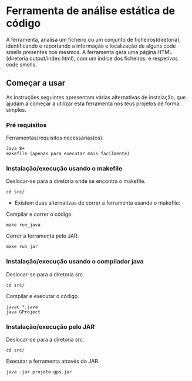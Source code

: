 # Ferramenta de análise estática de código

A ferramenta, analisa um ficheiro ou um conjunto de ficheiros(diretoria), identificando e reportando a informação e localização de alguns code smells presentes nos mesmos. A ferramenta gera uma página HTML (diretoria output/index.html), com um índice dos ficheiros, e respetivos code smells.

## Começar a usar

As instruções seguintes apresentam várias alternativas de instalação, que ajudam a começar a utilizar esta ferramenta nos teus projetos de forma simples.

### Pré requisitos

Ferramentas/requisitos necessárias(os):

```
Java 8+
makefile (apenas para executar mais facilmente)
```

### Instalação/execução usando o makefile

Deslocar-se para a diretoria onde se encontra o makefile.

```
cd src/
```
* Existem duas alternativas de correr a ferramenta usando o makefile:

Compilar e correr o código.

```
make run_java
```

Correr a ferramenta pelo JAR.

```
make run_jar
```

### Instalação/execução usando o compilador java

Deslocar-se para a diretoria src.

```
cd src/
```

Compilar e executar o código.

```
javac *.java
java GProject
```

### Instalação/execução pelo JAR

Deslocar-se para a diretoria src.

```
cd src/
```

Executar a ferramenta através do JAR.

```			
java -jar projeto-gps.jar
```